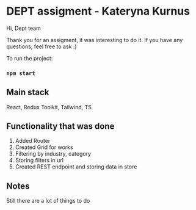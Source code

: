 # DEPT assigment - Kateryna Kurnus

Hi, Dept team

Thank you for an assigment, it was interesting to do it.
If you have any questions, feel free to ask :)

To run the project:
### `npm start`

## Main stack
React, Redux Toolkit, Tailwind, TS

## Functionality that was done
1. Added Router
2. Created Grid for works
3. Filtering by industry, category
4. Storing filters in url
5. Created REST endpoint and storing data in store

## Notes
Still there are a lot of things to do 






